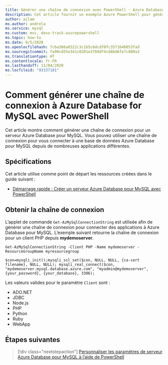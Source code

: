 ```yaml
---
title: Générer une chaîne de connexion avec PowerShell - Azure Database pour MySQL
description: Cet article fournit un exemple Azure PowerShell pour générer une chaîne de connexion à Azure Database for MySQL.
author: ajlam
ms.author: andrela
ms.service: mysql
ms.custom: mvc, devx-track-azurepowershell
ms.topic: how-to
ms.date: 8/5/2020
ms.openlocfilehash: fcba366a0322c3c1b5c6dcdf0fc3571646053fad
ms.sourcegitcommit: fa90cd55e341c8201e3789df4cd8bd6fe7c809a3
ms.translationtype: HT
ms.contentlocale: fr-FR
ms.lasthandoff: 11/04/2020
ms.locfileid: "93337181"
---
```

# <a name="how-to-generate-an-azure-database-for-mysql-connection-string-with-powershell"></a>Comment générer une chaîne de connexion à Azure Database for MySQL avec PowerShell

Cet article montre comment générer une chaîne de connexion pour un serveur Azure Database pour MySQL. Vous pouvez utiliser une chaîne de connexion pour vous connecter à une base de données Azure Database pour MySQL depuis de nombreuses applications différentes.

## <a name="requirements"></a>Spécifications

Cet article utilise comme point de départ les ressources créées dans le guide suivant :

* [Démarrage rapide : Créer un serveur Azure Database pour MySQL avec PowerShell](quickstart-create-mysql-server-database-using-azure-powershell.md)

## <a name="get-the-connection-string"></a>Obtenir la chaîne de connexion

L’applet de commande `Get-AzMySqlConnectionString` est utilisée afin de générer une chaîne de connexion pour connecter des applications à Azure Database pour MySQL. L’exemple suivant retourne la chaîne de connexion pour un client PHP depuis **mydemoserver**.

```azurepowershell-interactive
Get-AzMySqlConnectionString -Client PHP -Name mydemoserver -ResourceGroupName myresourcegroup
```

```Output
$con=mysqli_init();mysqli_ssl_set($con, NULL, NULL, {ca-cert filename}, NULL, NULL); mysqli_real_connect($con, "mydemoserver.mysql.database.azure.com", "myadmin@mydemoserver", {your_password}, {your_database}, 3306);
```

Les valeurs valides pour le paramètre `Client` sont :

* ADO&#46;NET
* JDBC
* Node.js
* PHP
* Python
* Ruby
* WebApp

## <a name="next-steps"></a>Étapes suivantes

> [!div class="nextstepaction"]
> [Personnaliser les paramètres de serveur Azure Database pour MySQL à l’aide de PowerShell](howto-configure-server-parameters-using-powershell.md)
